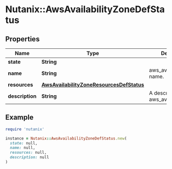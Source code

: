 # Nutanix::AwsAvailabilityZoneDefStatus

## Properties

| Name | Type | Description | Notes |
| ---- | ---- | ----------- | ----- |
| **state** | **String** |  | [optional] |
| **name** | **String** | aws_availability_zone name. | [optional] |
| **resources** | [**AwsAvailabilityZoneResourcesDefStatus**](AwsAvailabilityZoneResourcesDefStatus.md) |  | [optional] |
| **description** | **String** | A description for aws_availability_zone. | [optional] |

## Example

```ruby
require 'nutanix'

instance = Nutanix::AwsAvailabilityZoneDefStatus.new(
  state: null,
  name: null,
  resources: null,
  description: null
)
```

